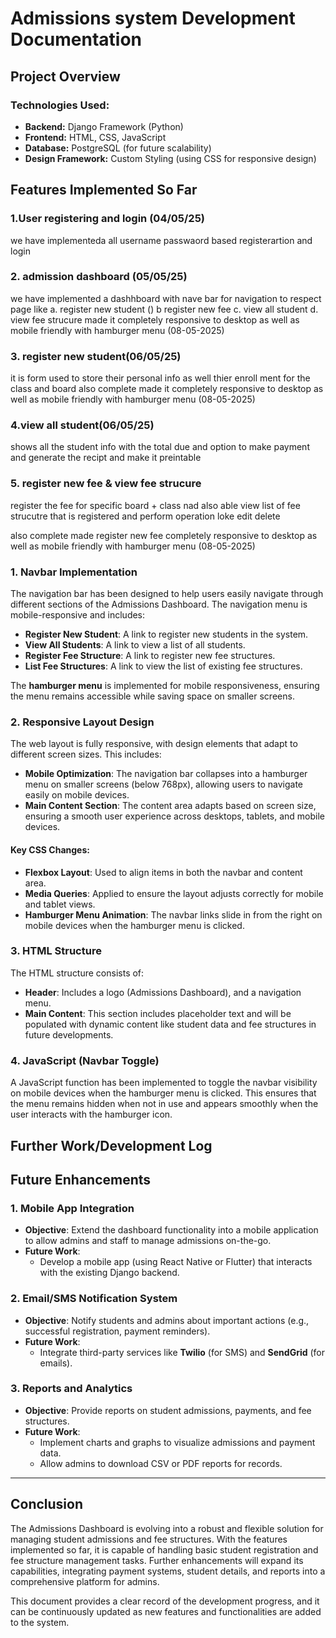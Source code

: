 # Admissions system Development Documentation

## Project Overview

### Technologies Used:
- **Backend:** Django Framework (Python)
- **Frontend:** HTML, CSS, JavaScript
- **Database:** PostgreSQL (for future scalability)
- **Design Framework:** Custom Styling (using CSS for responsive design)

## Features Implemented So Far
### 1.User registering and login (04/05/25)
we have implementeda all username passwaord based registerartion and login

### 2. admission dashboard (05/05/25)
we have implemented a dashhboard with nave bar for navigation to respect page like 
a. register new student ()
b register new fee
c. view all student
d. view fee strucure
 made it completely responsive to desktop as well as mobile friendly with hamburger menu (08-05-2025)

### 3. register new student(06/05/25)
it is form used to store their personal info as well thier enroll ment for the class and board
also complete  made it completely responsive to desktop as well as mobile friendly with hamburger menu (08-05-2025)

### 4.view all student(06/05/25)
shows all the student info with the total due and option to make payment and generate the recipt and make it preintable

### 5. register new fee & view fee strucure
register the fee for specific board + class nad also able view list of fee strucutre that is registered and perform operation loke edit delete

also complete  made register new fee completely responsive to desktop as well as mobile friendly with hamburger menu (08-05-2025)
### 1. Navbar Implementation
The navigation bar has been designed to help users easily navigate through different sections of the Admissions Dashboard. The navigation menu is mobile-responsive and includes:
- **Register New Student**: A link to register new students in the system.
- **View All Students**: A link to view a list of all students.
- **Register Fee Structure**: A link to register new fee structures.
- **List Fee Structures**: A link to view the list of existing fee structures.

The **hamburger menu** is implemented for mobile responsiveness, ensuring the menu remains accessible while saving space on smaller screens.

### 2. Responsive Layout Design
The web layout is fully responsive, with design elements that adapt to different screen sizes. This includes:
- **Mobile Optimization**: The navigation bar collapses into a hamburger menu on smaller screens (below 768px), allowing users to navigate easily on mobile devices.
- **Main Content Section**: The content area adapts based on screen size, ensuring a smooth user experience across desktops, tablets, and mobile devices.
  
#### Key CSS Changes:
- **Flexbox Layout**: Used to align items in both the navbar and content area.
- **Media Queries**: Applied to ensure the layout adjusts correctly for mobile and tablet views.
- **Hamburger Menu Animation**: The navbar links slide in from the right on mobile devices when the hamburger menu is clicked.

### 3. HTML Structure
The HTML structure consists of:
- **Header**: Includes a logo (Admissions Dashboard), and a navigation menu.
- **Main Content**: This section includes placeholder text and will be populated with dynamic content like student data and fee structures in future developments.

### 4. JavaScript (Navbar Toggle)
A JavaScript function has been implemented to toggle the navbar visibility on mobile devices when the hamburger menu is clicked. This ensures that the menu remains hidden when not in use and appears smoothly when the user interacts with the hamburger icon.
## Further Work/Development Log

## Future Enhancements

### 1. Mobile App Integration
- **Objective**: Extend the dashboard functionality into a mobile application to allow admins and staff to manage admissions on-the-go.
- **Future Work**: 
  - Develop a mobile app (using React Native or Flutter) that interacts with the existing Django backend.

### 2. Email/SMS Notification System
- **Objective**: Notify students and admins about important actions (e.g., successful registration, payment reminders).
- **Future Work**: 
  - Integrate third-party services like **Twilio** (for SMS) and **SendGrid** (for emails).

### 3. Reports and Analytics
- **Objective**: Provide reports on student admissions, payments, and fee structures.
- **Future Work**: 
  - Implement charts and graphs to visualize admissions and payment data.
  - Allow admins to download CSV or PDF reports for records.

---

## Conclusion
The Admissions Dashboard is evolving into a robust and flexible solution for managing student admissions and fee structures. With the features implemented so far, it is capable of handling basic student registration and fee structure management tasks. Further enhancements will expand its capabilities, integrating payment systems, student details, and reports into a comprehensive platform for admins.

This document provides a clear record of the development progress, and it can be continuously updated as new features and functionalities are added to the system.